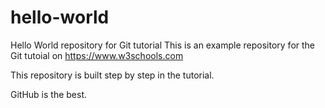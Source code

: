 # hello-world
Hello World repository for Git tutorial
This is an example repository for the Git tutoial on https://www.w3schools.com

This repository is built step by step in the tutorial.

GitHub is the best.
